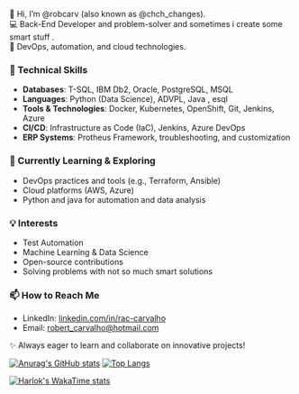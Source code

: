 👋 Hi, I’m @robcarv (also known as @chch_changes).  
💻 Back-End Developer and  problem-solver  and sometimes i create some smart stuff .  
🚀  DevOps, automation, and cloud technologies.  

### 🔧 Technical Skills  
- **Databases**: T-SQL, IBM Db2, Oracle, PostgreSQL, MSQL  
- **Languages**: Python (Data Science), ADVPL, Java , esql
- **Tools & Technologies**: Docker, Kubernetes, OpenShift, Git, Jenkins, Azure  
- **CI/CD**: Infrastructure as Code (IaC), Jenkins, Azure DevOps  
- **ERP Systems**: Protheus Framework, troubleshooting, and customization  

### 🌱 Currently Learning & Exploring  
- DevOps practices and tools (e.g., Terraform, Ansible)  
- Cloud platforms (AWS, Azure)  
-  Python and java for automation and data analysis  

### 💡 Interests  
- Test Automation  
- Machine Learning & Data Science  
- Open-source contributions  
- Solving  problems with not so much smart solutions 

### 📫 How to Reach Me  
- LinkedIn: [linkedin.com/in/rac-carvalho](https://www.linkedin.com/in/rac-carvalho)  
- Email: robert_carvalho@hotmail.com  

✨ Always eager to learn and collaborate on innovative projects!  

[![Anurag's GitHub stats](https://github-readme-stats.vercel.app/api?username=robcarv)](https://github.com/robcarv/github-readme-stats) [![Top Langs](https://github-readme-stats.vercel.app/api/top-langs/?username=robcarv)](https://github.com/robcarv/github-readme-stats)


[![Harlok's WakaTime stats](https://github-readme-stats.vercel.app/api/wakatime?username=ffflabs)](https://github.com/robcarv/github-readme-stats)


